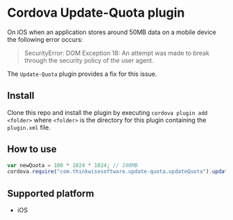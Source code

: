 # Cordova Update-Quota plugin

On iOS when an application stores around 50MB data on a mobile device the following error occurs:
>SecurityError: DOM Exception 18: An attempt was made to break through the security policy of the user agent.

The `Update-Quota` plugin provides a fix for this issue.

## Install

Clone this repo and install the plugin by executing `cordova plugin add <folder>` where `<folder>` is the directory for this plugin containing the `plugin.xml` file.

## How to use

```JavaScript
var newQuota = 100 * 1024 * 1024; // 100MB
cordova.require("com.thinkwisesoftware.update-quota.updateQuota").updateStorageQuota(newQuota, successCallback, errorCallback);
```

## Supported platform

 * iOS
